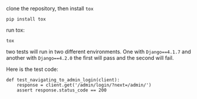 
clone the repository, then install `tox`

```
pip install tox
```

run tox:

```
tox
```

two tests will run in two different environments. 
One with `Django==4.1.7` and another with `Django==4.2.0`
the first will pass and the second will fail.

Here is the test code:

```
def test_navigating_to_admin_login(client):
    response = client.get('/admin/login/?next=/admin/')
    assert response.status_code == 200
```
